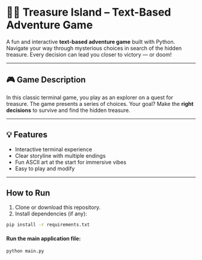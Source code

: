 # 🏴‍☠️ Treasure Island – Text-Based Adventure Game

A fun and interactive **text-based adventure game** built with Python. Navigate your way through mysterious choices in search of the hidden treasure. Every decision can lead you closer to victory — or doom!

---

## 🎮 Game Description

In this classic terminal game, you play as an explorer on a quest for treasure. The game presents a series of choices. Your goal? Make the **right decisions** to survive and find the hidden treasure.

---

## 💡 Features

- Interactive terminal experience
- Clear storyline with multiple endings
- Fun ASCII art at the start for immersive vibes
- Easy to play and modify

---

## How to Run

1. Clone or download this repository.
2. Install dependencies (if any):

```sh
pip install -r requirements.txt
```

#### Run the main application file:

```sh
python main.py
```
